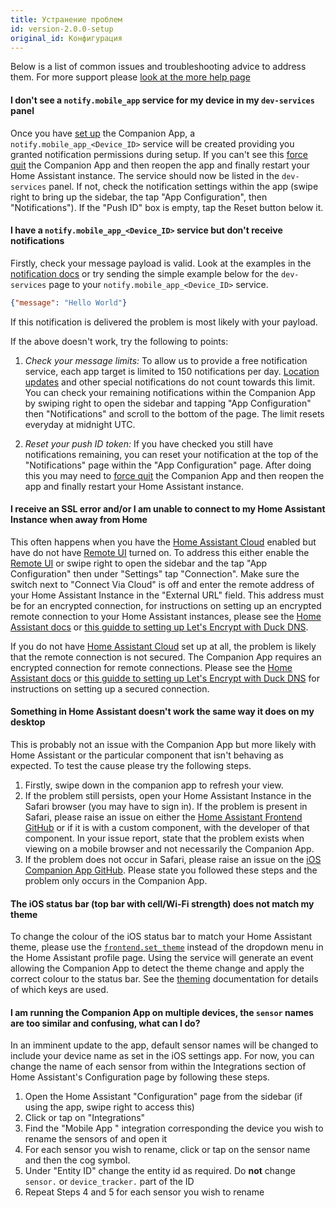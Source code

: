 ```yaml
---
title: Устранение проблем
id: version-2.0.0-setup
original_id: Конфигурация
---
```


Below is a list of common issues and troubleshooting advice to address them. For more support please [look at the more help page](more-help.md)

#### I don't see a `notify.mobile_app` service for my device in my `dev-services` panel

Once you have [set up](../getting_started/index.md) the Companion App, a `notify.mobile_app_<Device_ID>` service will be created providing you granted notification permissions during setup. If you can't see this [force quit](https://support.apple.com/HT201330) the Companion App and then reopen the app and finally restart your Home Assistant instance. The service should now be listed in the `dev-services` panel. If not, check the notification settings within the app (swipe right to bring up the sidebar, the tap "App Configuration", then "Notifications"). If the "Push ID" box is empty, tap the Reset button below it.

#### I have a `notify.mobile_app_<Device_ID>` service but don't receive notifications

Firstly, check your message payload is valid. Look at the examples in the [notification docs](../notifications/basis.md) or try sending the simple example below for the `dev-services` page to your `notify.mobile_app_<Device_ID>` service.

```JSON
{"message": "Hello World"}
```

If this notification is delivered the problem is most likely with your payload.

If the above doesn't work, try the following to points:

1. *Check your message limits:* To allow us to provide a free notification service, each app target is limited to 150 notifications per day. [Location updates](../notifications/location.md) and other special notifications do not count towards this limit. You can check your remaining notifications within the Companion App by swiping right to open the sidebar and tapping "App Configuration" then "Notifications" and scroll to the bottom of the page. The limit resets everyday at midnight UTC.

2. *Reset your push ID token:* If you have checked you still have notifications remaining, you can reset your notification at the top of the "Notifications" page within the "App Configuration" page. After doing this you may need to [force quit](https://support.apple.com/HT201330) the Companion App and then reopen the app and finally restart your Home Assistant instance.

#### I receive an SSL error and/or I am unable to connect to my Home Assistant Instance when away from Home

This often happens when you have the [Home Assistant Cloud](https://www.home-assistant.io/cloud/) enabled but have do not have [Remote UI](https://www.nabucasa.com/config/remote/) turned on. To address this either enable the [Remote UI](https://www.nabucasa.com/config/remote/) or swipe right to open the sidebar and the tap "App Configuration" then under "Settings" tap "Connection". Make sure the switch next to "Connect Via Cloud" is off and enter the remote address of your Home Assistant Instance in the "External URL" field. This address must be for an encrypted connection, for instructions on setting up an encrypted remote connection to your Home Assistant instances, please see the [Home Assistant docs](https://www.home-assistant.io/docs/configuration/remote/) or [this guidde to setting up Let's Encrypt with Duck DNS](https://www.home-assistant.io/docs/ecosystem/certificates/lets_encrypt/).

If you do not have [Home Assistant Cloud](https://www.home-assistant.io/cloud/) set up at all, the problem is likely that the remote connection is not secured. The Companion App requires an encrypted connection for remote connections. Please see the [Home Assistant docs](https://www.home-assistant.io/docs/configuration/remote/) or [this guidde to setting up Let's Encrypt with Duck DNS](https://www.home-assistant.io/docs/ecosystem/certificates/lets_encrypt/) for instructions on setting up a secured connection.

#### Something in Home Assistant doesn't work the same way it does on my desktop

This is probably not an issue with the Companion App but more likely with Home Assistant or the particular component that isn't behaving as expected. To test the cause please try the following steps.

1. Firstly, swipe down in the companion app to refresh your view.
2. If the problem still persists, open your Home Assistant Instance in the Safari browser (you may have to sign in). If the problem is present in Safari, please raise an issue on either the [Home Assistant Frontend GitHub](https://github.com/home-assistant/home-assistant-polymer/issues) or if it is with a custom component, with the developer of that component. In your issue report, state that the problem exists when viewing on a mobile browser and not necessarily the Companion App.
3. If the problem does not occur in Safari, please raise an issue on the [iOS Companion App GitHub](https://github.com/home-assistant/home-assistant-iOS/issues). Please state you followed these steps and the problem only occurs in the Companion App.

#### The iOS status bar (top bar with cell/Wi-Fi strength) does not match my theme

To change the colour of the iOS status bar to match your Home Assistant theme, please use the [`frontend.set_theme`](https://www.home-assistant.io/components/frontend/#theme-automation) instead of the dropdown menu in the Home Assistant profile page. Using the service will generate an event allowing the Companion App to detect the theme change and apply the correct colour to the status bar. See the [theming](../integrations/theming.md) documentation for details of which keys are used.

#### I am running the Companion App on multiple devices, the `sensor` names are too similar and confusing, what can I do?

In an imminent update to the app, default sensor names will be changed to include your device name as set in the iOS settings app. For now, you can change the name of each sensor from within the Integrations section of Home Assistant's Configuration page by following these steps.

1. Open the Home Assistant "Configuration" page from the sidebar (if using the app, swipe right to access this)
2. Click or tap on "Integrations"
3. Find the "Mobile App <device name>" integration corresponding the device you wish to rename the sensors of and open it
4. For each sensor you wish to rename, click or tap on the sensor name and then the cog symbol.
5. Under "Entity ID" change the entity id as required. Do **not** change `sensor.` or `device_tracker.` part of the ID
6. Repeat Steps 4 and 5 for each sensor you wish to rename